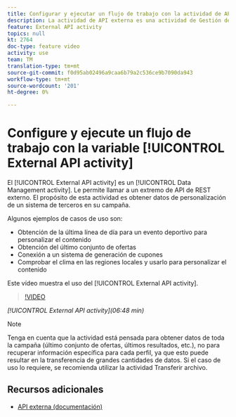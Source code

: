 ```yaml
---
title: Configurar y ejecutar un flujo de trabajo con la actividad de API externa
description: La actividad de API externa es una actividad de Gestión de datos. Le permite llamar a un extremo de API de REST externo. El propósito de esta actividad es obtener datos de personalización de un sistema de terceros en su campaña.
feature: External API activity
topics: null
kt: 2764
doc-type: feature video
activity: use
team: TM
translation-type: tm+mt
source-git-commit: f0d95ab02496a9caa6b79a2c536ce9b7090da943
workflow-type: tm+mt
source-wordcount: '201'
ht-degree: 0%

---
```



# Configure y ejecute un flujo de trabajo con la variable [!UICONTROL External API activity]

El [!UICONTROL External API activity] es un [!UICONTROL Data Management activity]. Le permite llamar a un extremo de API de REST externo. El propósito de esta actividad es obtener datos de personalización de un sistema de terceros en su campaña.

Algunos ejemplos de casos de uso son:

* Obtención de la última línea de día para un evento deportivo para personalizar el contenido
* Obtención del último conjunto de ofertas
* Conexión a un sistema de generación de cupones
* Comprobar el clima en las regiones locales y usarlo para personalizar el contenido

Este vídeo muestra el uso del [!UICONTROL External API activity].

>[!VIDEO](https://video.tv.adobe.com/v/28200/?quality=12)

*[!UICONTROL External API activity](06:48 min)*

>[!NOTE]
>
>Tenga en cuenta que la actividad está pensada para obtener datos de toda la campaña (último conjunto de ofertas, últimos resultados, etc.), no para recuperar información específica para cada perfil, ya que esto puede resultar en la transferencia de grandes cantidades de datos. Si el caso de uso lo requiere, se recomienda utilizar la actividad Transferir archivo.

## Recursos adicionales

* [API externa (documentación)](https://docs.adobe.com/content/help/en/campaign-standard/using/managing-processes-and-data/data-management-activities/external-api.html)


